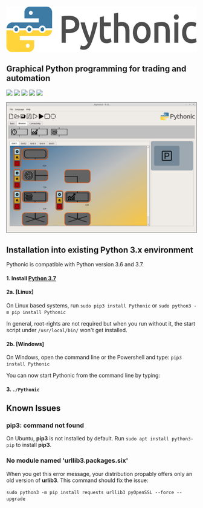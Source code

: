 <p align="center"><img src="src/Pythonic/images/horizontal.png" alt="Pythonic" height="120px"></p>

## Graphical Python programming for trading and automation

[<img src="https://img.shields.io/pypi/l/Pythonic.svg">](https://github.com/hANSIc99/Pythonic)
[<img src="https://img.shields.io/pypi/pyversions/Pythonic.svg">](https://pypi.org/project/Pythonic/)
[<img src="https://img.shields.io/pypi/format/Pythonic.svg">](https://pypi.org/project/Pythonic/)
[<img src="https://img.shields.io/github/last-commit/hANSIc99/Pythonic.svg">](https://github.com/hANSIc99/Pythonic)
[<img src="https://img.shields.io/badge/platform-Windows%20Linux%20Mac-blueviolet.svg">](https://github.com/hANSIc99/Pythonic)


![Alt text](screenshot-4.png?raw=true "Screenshot")


## Installation into existing Python 3.x environment

Pythonic is compatible with Python version 3.6 and 3.7.

#### 1. Install [Python 3.7](https://www.python.org/)

#### 2a. [Linux]

On Linux based systems,
run `sudo pip3 install Pythonic`
or `sudo python3 -m pip install Pythonic`

In general, root-rights are not required but when you run without it, the start script under
`/usr/local/bin/` won't get installed.

#### 2b. [Windows]

On Windows, open the command line or the Powershell and type:
`pip3 install Pythonic`

You can now start Pythonic from the command line by typing:

#### 3. `./Pythonic`

## Known Issues

### pip3: command not found
On Ubuntu, **pip3** is not installed by default.
Run `sudo apt install python3-pip` to install **pip3**.

### No module named 'urllib3.packages.six'
When you get this error message,
your distribution propably offers only an old version of **urlib3**.
This command should fix the issue:

`sudo python3 -m pip install requests urllib3 pyOpenSSL --force --upgrade`


